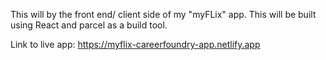 This will by the front end/ client side of my "myFLix" app.
This will be built using React and parcel as a build tool.

Link to live app: https://myflix-careerfoundry-app.netlify.app
